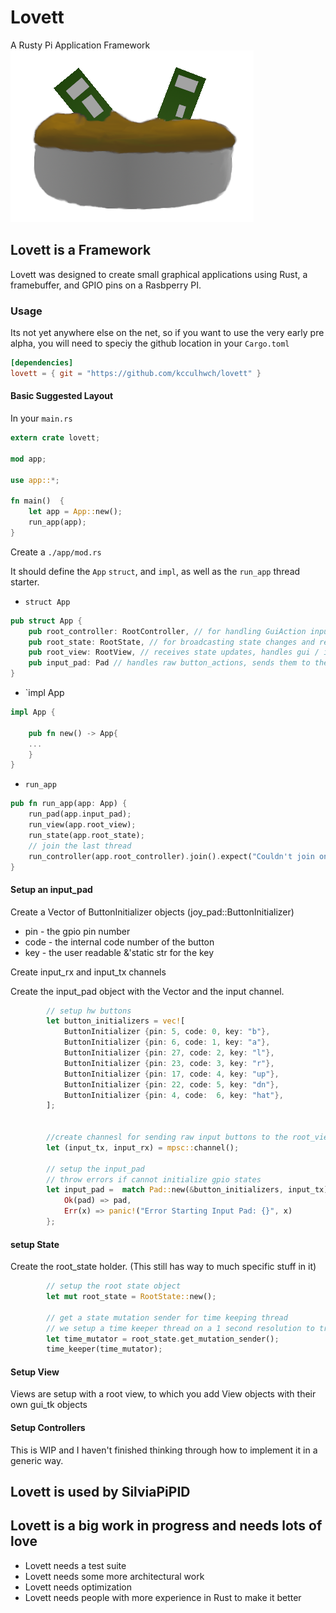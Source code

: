 # Lovett
A Rusty Pi Application Framework
![Lovett Logo](/assets/lovett.png "Lovett")

## Lovett is a Framework

Lovett was designed to create small graphical applications using Rust, a framebuffer, and GPIO pins on a Rasbperry PI.

### Usage

Its not yet anywhere else on the net, so if you want to use the very early pre alpha, you will need to speciy the github location in your `Cargo.toml`

```toml
[dependencies]
lovett = { git = "https://github.com/kcculhwch/lovett" }
```

#### Basic Suggested Layout

In your `main.rs`

```rs
extern crate lovett;

mod app;

use app::*;

fn main()  {
    let app = App::new();
    run_app(app);
}
```

Create a `./app/mod.rs`

It should define the `App` `struct`, and `impl`, as well as the `run_app` thread starter.

* `struct App`
```rs
pub struct App {
    pub root_controller: RootController, // for handling GuiAction inputs on a mspc channel
    pub root_state: RootState, // for broadcasting state changes and receiving mutator requests
    pub root_view: RootView, // receives state updates, handles gui / input_pad interactions ... send GuiActions to the Controller
    pub input_pad: Pad // handles raw button_actions, sends them to the root_view
}
```

* `impl App
```rs
impl App {

    pub fn new() -> App{
    ...
    }
}
```

* `run_app`
```rs
pub fn run_app(app: App) {
    run_pad(app.input_pad);
    run_view(app.root_view);
    run_state(app.root_state);
    // join the last thread
    run_controller(app.root_controller).join().expect("Couldn't join on the associated thread");
}
```

#### Setup an input_pad

Create a Vector of ButtonInitializer objects (joy_pad::ButtonInitializer)

   * pin - the gpio pin number
   * code - the internal code number of the button
   * key - the user readable &'static str for the key

Create input_rx and input_tx channels

Create the input_pad object with the Vector and the input channel.

```rs
        // setup hw buttons
        let button_initializers = vec![
            ButtonInitializer {pin: 5, code: 0, key: "b"}, 
            ButtonInitializer {pin: 6, code: 1, key: "a"},
            ButtonInitializer {pin: 27, code: 2, key: "l"},
            ButtonInitializer {pin: 23, code: 3, key: "r"},
            ButtonInitializer {pin: 17, code: 4, key: "up"},
            ButtonInitializer {pin: 22, code: 5, key: "dn"},
            ButtonInitializer {pin: 4, code:  6, key: "hat"},
        ];


        //create channesl for sending raw input buttons to the root_view
        let (input_tx, input_rx) = mpsc::channel();

        // setup the input_pad
        // throw errors if cannot initialize gpio states
        let input_pad =  match Pad::new(&button_initializers, input_tx) {
            Ok(pad) => pad,
            Err(x) => panic!("Error Starting Input Pad: {}", x)
        };
```

#### setup State 

Create the root_state holder. (This still has way to much specific stuff in it)

```rs
        // setup the root state object
        let mut root_state = RootState::new();

        // get a state mutation sender for time keeping thread
        // we setup a time keeper thread on a 1 second resolution to trigger initial state senders
        let time_mutator = root_state.get_mutation_sender();
        time_keeper(time_mutator);
```

#### Setup View

Views are setup with a root view, to which you add View objects with their own gui_tk objects

#### Setup Controllers

This is WIP and I haven't finished thinking through how to implement it in a generic way.

## Lovett is used by SilviaPiPID

## Lovett is a big work in progress and needs lots of love

* Lovett needs a test suite
* Lovett needs some more architectural work
* Lovett needs optimization
* Lovett needs people with more experience in Rust to make it better
